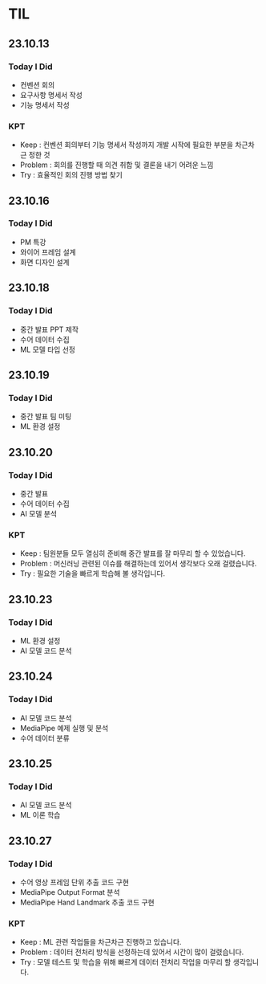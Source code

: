 # TIL

## 23.10.13

### Today I Did

- 컨벤션 회의
- 요구사항 명세서 작성
- 기능 명세서 작성

### KPT

- Keep : 컨벤션 회의부터 기능 명세서 작성까지 개발 시작에 필요한 부분을 차근차근 정한 것
- Problem : 회의를 진행할 때 의견 취합 및 결론을 내기 어려운 느낌
- Try : 효율적인 회의 진행 방법 찾기

## 23.10.16

### Today I Did

- PM 특강
- 와이어 프레임 설계
- 화면 디자인 설계

## 23.10.18

### Today I Did

- 중간 발표 PPT 제작
- 수어 데이터 수집
- ML 모델 타입 선정

## 23.10.19

### Today I Did

- 중간 발표 팀 미팅
- ML 환경 설정

## 23.10.20

### Today I Did

- 중간 발표
- 수어 데이터 수집
- AI 모델 분석

### KPT

- Keep : 팀원분들 모두 열심히 준비해 중간 발표를 잘 마무리 할 수 있었습니다.
- Problem : 머신러닝 관련된 이슈를 해결하는데 있어서 생각보다 오래 걸렸습니다.
- Try : 필요한 기술을 빠르게 학습해 볼 생각입니다.

## 23.10.23

### Today I Did

- ML 환경 설정
- AI 모델 코드 분석

## 23.10.24

### Today I Did

- AI 모델 코드 분석
- MediaPipe 예제 실행 및 분석
- 수어 데이터 분류

## 23.10.25

### Today I Did

- AI 모델 코드 분석
- ML 이론 학습

## 23.10.27

### Today I Did

- 수어 영상 프레임 단위 추출 코드 구현
- MediaPipe Output Format 분석
- MediaPipe Hand Landmark 추출 코드 구현

### KPT

- Keep : ML 관련 작업들을 차근차근 진행하고 있습니다.
- Problem : 데이터 전처리 방식을 선정하는데 있어서 시간이 많이 걸렸습니다.
- Try : 모델 테스트 및 학습을 위해 빠르게 데이터 전처리 작업을 마무리 할 생각입니다.

